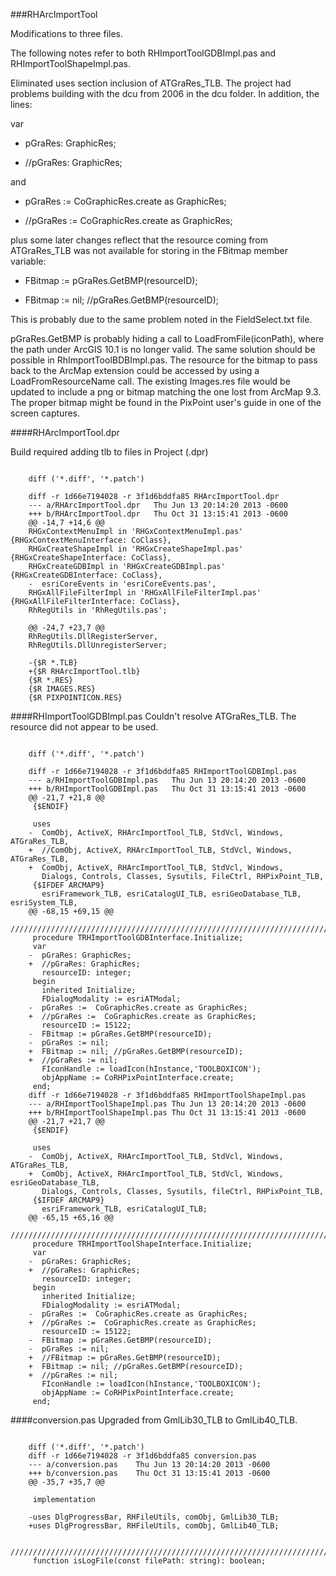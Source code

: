 ###RHArcImportTool

Modifications to three files.

The following notes refer to both RHImportToolGDBImpl.pas and RHImportToolShapeImpl.pas.

Eliminated uses section inclusion of ATGraRes_TLB.  The project had problems building with the dcu from 2006 in the dcu folder.  In addition, the lines:

var
-  pGraRes: GraphicRes;
+  //pGraRes: GraphicRes;

and

-  pGraRes :=  CoGraphicRes.create as GraphicRes;
+  //pGraRes :=  CoGraphicRes.create as GraphicRes;

plus some later changes reflect that the resource coming from ATGraRes_TLB was not available for storing in the FBitmap member variable:

-  FBitmap := pGraRes.GetBMP(resourceID);
+  FBitmap := nil; //pGraRes.GetBMP(resourceID);

This is probably due to the same problem noted in the FieldSelect.txt file.

pGraRes.GetBMP is probably hiding a call to LoadFromFile(iconPath), where the path under ArcGIS 10.1 is no longer valid.  The same solution should be possible in RhImportToolBDBImpl.pas.  The resource for the bitmap to pass back to the ArcMap extension could be accessed by using a LoadFromResourceName call.  The existing Images.res file would be updated to include a png or bitmap matching the one lost from ArcMap 9.3.  The proper bitmap might be found in the PixPoint user's guide in one of the screen captures.

####RHArcImportTool.dpr

Build required adding tlb to files in Project (.dpr)
```

	diff ('*.diff', '*.patch')

	diff -r 1d66e7194028 -r 3f1d6bddfa85 RHArcImportTool.dpr
	--- a/RHArcImportTool.dpr	Thu Jun 13 20:14:20 2013 -0600
	+++ b/RHArcImportTool.dpr	Thu Oct 31 13:15:41 2013 -0600
	@@ -14,7 +14,6 @@
   	RHGxContextMenuImpl in 'RHGxContextMenuImpl.pas' {RHGxContextMenuInterface: CoClass},
   	RHGxCreateShapeImpl in 'RHGxCreateShapeImpl.pas' {RHGxCreateShapeInterface: CoClass},
   	RHGxCreateGDBImpl in 'RHGxCreateGDBImpl.pas' {RHGxCreateGDBInterface: CoClass},
	-  esriCoreEvents in 'esriCoreEvents.pas',
   	RHGxAllFileFilterImpl in 'RHGxAllFileFilterImpl.pas' {RHGxAllFileFilterInterface: CoClass},
   	RhRegUtils in 'RhRegUtils.pas';

	@@ -24,7 +23,7 @@
   	RhRegUtils.DllRegisterServer,
   	RhRegUtils.DllUnregisterServer;
 
	-{$R *.TLB}
	+{$R RHArcImportTool.tlb}
 	{$R *.RES}
 	{$R IMAGES.RES}
 	{$R PIXPOINTICON.RES}

```
####RHImportToolGDBImpl.pas
Couldn't resolve ATGraRes_TLB.  The resource did not appear to be used.

```
 
	diff ('*.diff', '*.patch')
 
	diff -r 1d66e7194028 -r 3f1d6bddfa85 RHImportToolGDBImpl.pas
	--- a/RHImportToolGDBImpl.pas	Thu Jun 13 20:14:20 2013 -0600
	+++ b/RHImportToolGDBImpl.pas	Thu Oct 31 13:15:41 2013 -0600
	@@ -21,7 +21,8 @@
	 {$ENDIF}
 
	 uses
	-  ComObj, ActiveX, RHArcImportTool_TLB, StdVcl, Windows, ATGraRes_TLB,
	+  //ComObj, ActiveX, RHArcImportTool_TLB, StdVcl, Windows, ATGraRes_TLB,
	+  ComObj, ActiveX, RHArcImportTool_TLB, StdVcl, Windows,
	   Dialogs, Controls, Classes, Sysutils, FileCtrl, RHPixPoint_TLB,
	 {$IFDEF ARCMAP9}
	   esriFramework_TLB, esriCatalogUI_TLB, esriGeoDatabase_TLB, esriSystem_TLB,
	@@ -68,15 +69,15 @@
	 ////////////////////////////////////////////////////////////////////////////////
	 procedure TRHImportToolGDBInterface.Initialize;
	 var
	-  pGraRes: GraphicRes;
	+  //pGraRes: GraphicRes;
	   resourceID: integer;
	 begin
	   inherited Initialize;
	   FDialogModality := esriATModal;
	-  pGraRes :=  CoGraphicRes.create as GraphicRes;
	+  //pGraRes :=  CoGraphicRes.create as GraphicRes;
	   resourceID := 15122;
	-  FBitmap := pGraRes.GetBMP(resourceID);
	-  pGraRes := nil;
	+  FBitmap := nil; //pGraRes.GetBMP(resourceID);
	+  //pGraRes := nil;
	   FIconHandle := loadIcon(hInstance,'TOOLBOXICON');
	   objAppName := CoRHPixPointInterface.create;
	 end;
	diff -r 1d66e7194028 -r 3f1d6bddfa85 RHImportToolShapeImpl.pas
	--- a/RHImportToolShapeImpl.pas	Thu Jun 13 20:14:20 2013 -0600
	+++ b/RHImportToolShapeImpl.pas	Thu Oct 31 13:15:41 2013 -0600
	@@ -21,7 +21,7 @@
	 {$ENDIF}
	 
	 uses
	-  ComObj, ActiveX, RHArcImportTool_TLB, StdVcl, Windows, ATGraRes_TLB,
	+  ComObj, ActiveX, RHArcImportTool_TLB, StdVcl, Windows, esriGeoDatabase_TLB,
	   Dialogs, Controls, Classes, Sysutils, fileCtrl, RHPixPoint_TLB,
	 {$IFDEF ARCMAP9}
	   esriFramework_TLB, esriCatalogUI_TLB;
	@@ -65,15 +65,16 @@
	 ////////////////////////////////////////////////////////////////////////////////
	 procedure TRHImportToolShapeInterface.Initialize;
	 var
	-  pGraRes: GraphicRes;
	+  //pGraRes: GraphicRes;
	   resourceID: integer;
	 begin
	   inherited Initialize;
	   FDialogModality := esriATModal;
	-  pGraRes :=  CoGraphicRes.create as GraphicRes;
	+  //pGraRes :=  CoGraphicRes.create as GraphicRes;
	   resourceID := 15122;
	-  FBitmap := pGraRes.GetBMP(resourceID);
	-  pGraRes := nil;
	+  //FBitmap := pGraRes.GetBMP(resourceID);
	+  FBitmap := nil; //pGraRes.GetBMP(resourceID);
	+  //pGraRes := nil;
	   FIconHandle := loadIcon(hInstance,'TOOLBOXICON');
	   objAppName := CoRHPixPointInterface.create;
	 end;

```
####conversion.pas
Upgraded from GmlLib30_TLB to GmlLib40_TLB.
```
 
	diff ('*.diff', '*.patch')
	diff -r 1d66e7194028 -r 3f1d6bddfa85 conversion.pas
	--- a/conversion.pas	Thu Jun 13 20:14:20 2013 -0600
	+++ b/conversion.pas	Thu Oct 31 13:15:41 2013 -0600
	@@ -35,7 +35,7 @@
	 
	 implementation
	 
	-uses DlgProgressBar, RHFileUtils, comObj, GmlLib30_TLB;
	+uses DlgProgressBar, RHFileUtils, comObj, GmlLib40_TLB;
	 
	 ////////////////////////////////////////////////////////////////////////////////
	 function isLogFile(const filePath: string): boolean;
